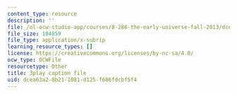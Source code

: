 ```yaml
---
content_type: resource
description: ''
file: /ol-ocw-studio-app/courses/8-286-the-early-universe-fall-2013/dcea63a28b211081d125f686fdcbf5f4_eUYIcR1VGns.srt
file_size: 104859
file_type: application/x-subrip
learning_resource_types: []
license: https://creativecommons.org/licenses/by-nc-sa/4.0/
ocw_type: OCWFile
resourcetype: Other
title: 3play caption file
uid: dcea63a2-8b21-1081-d125-f686fdcbf5f4
---
```

